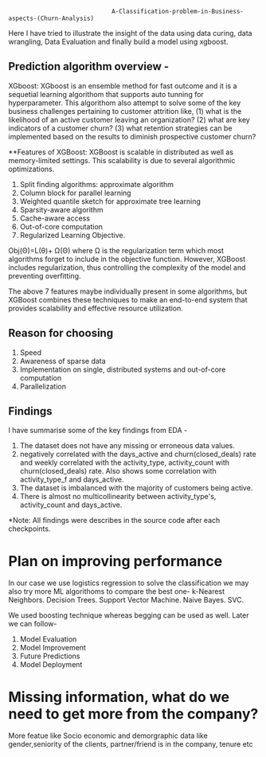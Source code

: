                                  A-Classification-problem-in-Business-aspects-(Churn-Analysis)
Here I have tried to illustrate the insight of the data using data curing, data wrangling, Data Evaluation and finally build a model using xgboost.


## Prediction algorithm overview -
XGboost:
XGboost is an ensemble method for fast outcome and it is a sequetial learning algorithom that supports auto tunning for hyperparameter.
This algorithom also attempt to solve some of the key business challenges pertaining to customer attrition like, 
(1) what is the likelihood of an active customer leaving an organization? 
(2) what are key indicators of a customer churn? 
(3) what retention strategies can be implemented based on the results to diminish prospective customer churn?

**Features of XGBoost:
 XGBoost is scalable in distributed as well as memory-limited settings. This scalability is due to several algorithmic optimizations.

1. Split finding algorithms: approximate algorithm
2. Column block for parallel learning
3. Weighted quantile sketch for approximate tree learning
4. Sparsity-aware algorithm
5. Cache-aware access
6. Out-of-core computation
7. Regularized Learning Objective.

Obj(Θ)=L(θ)+ Ω(Θ)
where Ω is the regularization term which most algorithms forget to include in the objective function. However, XGBoost includes regularization, thus controlling the complexity of the model and preventing overfitting.

The above 7 features maybe individually present in some algorithms, but XGBoost combines these techniques to make an end-to-end system that provides scalability and effective resource utilization.

## Reason for choosing
1. Speed
2. Awareness of sparse data
3. Implementation on single, distributed systems and out-of-core computation
4. Parallelization

## Findings
I have summarise some of the key findings from EDA -
1. The dataset does not have any missing or erroneous data values.
2. negatively correlated with the days_active and churn(closed_deals) rate 
   and weekly correlated with the activity_type, activity_count with churn(closed_deals) rate. 
   Also shows some correlation with activity_type_f and days_active.
3. The dataset is imbalanced with the majority of customers being active.
4. There is almost no multicollinearity between activity_type's, activity_count and days_active.

*Note: All findings were describes in the source code after each checkpoints. 

# Plan on improving performance
In our case we use logistics regression to solve the classification we may also try more ML algorithoms to compare the best one-
k-Nearest Neighbors.
Decision Trees.
Support Vector Machine.
Naive Bayes.
SVC.

We used boosting technique whereas begging can be used as well. Later we can follow-  
1. Model Evaluation
2. Model Improvement
3. Future Predictions
4. Model Deployment


# Missing information, what do we need to get more from the company?
More featue like Socio economic and demorgraphic data like gender,seniority of the clients, partner/friend is in the company, tenure etc
